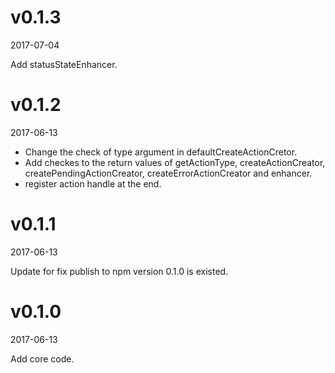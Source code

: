 # v0.1.3
2017-07-04

Add statusStateEnhancer.

# v0.1.2
2017-06-13

* Change the check of type argument in defaultCreateActionCretor.
* Add checkes to the return values of getActionType, createActionCreator, createPendingActionCreator, createErrorActionCreator and enhancer.
* register action handle at the end.

# v0.1.1
2017-06-13

Update for fix publish to npm version 0.1.0 is existed.

# v0.1.0
2017-06-13

Add core code.
